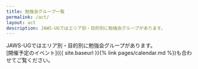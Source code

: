 ```yaml
---
title: 勉強会グループ一覧
permalink: /act/
layout: act
description: JAWS-UGではエリア別・目的別に勉強会グループがあります。
---
```


JAWS-UGではエリア別・目的別に勉強会グループがあります。  
[開催予定のイベント]({{ site.baseurl }}{% link pages/calendar.md %})も合わせてご覧ください。

